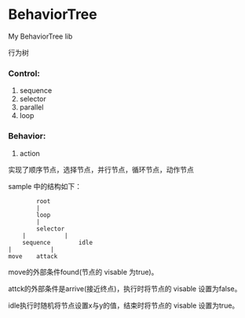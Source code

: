 # BehaviorTree
My BehaviorTree lib

行为树

### Control:
 1) sequence
 2) selector
 3) parallel
 4) loop
 
### Behavior:
 1) action

实现了顺序节点，选择节点，并行节点，循环节点，动作节点

sample 中的结构如下：
```
        root
        |
        loop
        |
	    selector
    |           |
	sequence	    idle
|		    |
move	attack
```
move的外部条件found(节点的 visable 为true)。

attck的外部条件是arrive(接近终点)，执行时将节点的 visable 设置为false。

idle执行时随机将节点设置x与y的值，结束时将节点的 visable 设置为true。
